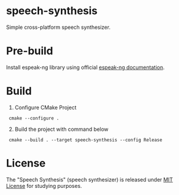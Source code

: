 # speech-synthesis
Simple cross-platform speech synthesizer.

# Pre-build
Install espeak-ng library using official [espeak-ng documentation](https://github.com/espeak-ng/espeak-ng/blob/master/docs/integration.md).

# Build
1. Configure CMake Project
``` 
 cmake --configure .
```
2. Build the project with command below
```
 cmake --build . --target speech-synthesis --config Release
```

# License
The "Speech Synthesis" (speech synthesizer) is released under [MIT License](./LICENSE) for studying purposes.

